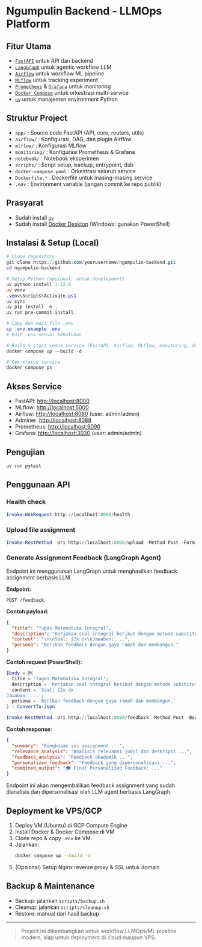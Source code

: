 # Ngumpulin Backend - LLMOps Platform

## Fitur Utama
- [`FastAPI`](https://fastapi.tiangolo.com/) untuk API dan backend
- [`LangGraph`](https://github.com/langchain-ai/langgraph) untuk agentic workflow LLM
- [`Airflow`](https://airflow.apache.org/) untuk workflow ML pipeline
- [`MLflow`](https://mlflow.org/) untuk tracking experiment
- [`Prometheus`](https://prometheus.io/) & [`Grafana`](https://grafana.com/) untuk monitoring
- [`Docker Compose`](https://docs.docker.com/compose/) untuk orkestrasi multi-service
- [`uv`](https://docs.astral.sh/uv/) untuk manajemen environment Python

## Struktur Project

- `app/` : Source code FastAPI (API, core, routers, utils)
- `airflow/` : Konfigurasi, DAG, dan plugin Airflow
- `mlflow/` : Konfigurasi MLflow
- `monitoring/` : Konfigurasi Prometheus & Grafana
- `notebook/` : Notebook eksperimen
- `scripts/` : Script setup, backup, entrypoint, dsb
- `docker-compose.yaml` : Orkestrasi seluruh service
- `Dockerfile.*` : Dockerfile untuk masing-masing service
- `.env` : Environment variable (jangan commit ke repo publik)

## Prasyarat
- Sudah install [`uv`](https://docs.astral.sh/uv/getting-started/installation/)
- Sudah install [Docker Desktop](https://www.docker.com/products/docker-desktop/) (Windows: gunakan PowerShell)

## Instalasi & Setup (Local)

```powershell
# Clone repository
git clone https://github.com/yourusername/ngumpulin-backend.git
cd ngumpulin-backend

# Setup Python (opsional, untuk development)
uv python install 3.12.8
uv venv
.venv\Scripts\Activate.ps1
uv sync
uv pip install -e .
uv run pre-commit install

# Copy dan edit file .env
cp .env.example .env
# Edit .env sesuai kebutuhan

# Build & start semua service (FastAPI, Airflow, MLflow, monitoring, dsb)
docker compose up --build -d

# Cek status service
docker compose ps
```

## Akses Service
- FastAPI: [http://localhost:8000](http://localhost:8000)
- MLflow: [http://localhost:5000](http://localhost:5000)
- Airflow: [http://localhost:8080](http://localhost:8080) (user: admin/admin)
- Adminer: [http://localhost:8088](http://localhost:8088)
- Prometheus: [http://localhost:9090](http://localhost:9090)
- Grafana: [http://localhost:3030](http://localhost:3030) (user: admin/admin)

## Pengujian

```powershell
uv run pytest
```

## Penggunaan API

### Health check
```powershell
Invoke-WebRequest http://localhost:8000/health
```

### Upload file assignment
```powershell
Invoke-RestMethod -Uri http://localhost:8000/upload -Method Post -Form @{uuid='123'; file_url='https://...' }
```

### Generate Assignment Feedback (LangGraph Agent)
Endpoint ini menggunakan LangGraph untuk menghasilkan feedback assignment berbasis LLM.

**Endpoint:**
```
POST /feedback
```

**Contoh payload:**
```json
{
  "title": "Tugas Matematika Integral",
  "description": "Kerjakan soal integral berikut dengan metode substitusi.",
  "content": "\n\nSoal: ∫2x dx\nJawaban: ...",
  "persona": "Berikan feedback dengan gaya ramah dan membangun."
}
```

**Contoh request (PowerShell):**
```powershell
$body = @{ 
  title = 'Tugas Matematika Integral';
  description = 'Kerjakan soal integral berikut dengan metode substitusi.';
  content = 'Soal: ∫2x dx
Jawaban: ...';
  persona = 'Berikan feedback dengan gaya ramah dan membangun.'
} | ConvertTo-Json

Invoke-RestMethod -Uri http://localhost:8000/feedback -Method Post -Body $body -ContentType 'application/json'
```

**Contoh response:**
```json
{
  "summary": "Ringkasan isi assignment ...",
  "relevance_analysis": "Analisis relevansi judul dan deskripsi ...",
  "feedback_analysis": "Feedback akademik ...",
  "personalized_feedback": "Feedback yang dipersonalisasi ...",
  "combined_output": "🎓 Final Personalized Feedback: ..."
}
```

Endpoint ini akan mengembalikan feedback assignment yang sudah dianalisis dan dipersonalisasi oleh LLM agent berbasis LangGraph.

## Deployment ke VPS/GCP

1. Deploy VM (Ubuntu) di GCP Compute Engine
2. Install Docker & Docker Compose di VM
3. Clone repo & copy `.env` ke VM
4. Jalankan:
   ```bash
   docker compose up --build -d
   ```
5. (Opsional) Setup Nginx reverse proxy & SSL untuk domain

## Backup & Maintenance

- Backup: jalankan `scripts/backup.sh`
- Cleanup: jalankan `scripts/cleanup.sh`
- Restore: manual dari hasil backup

---

> Project ini dikembangkan untuk workflow LLMOps/ML pipeline modern, siap untuk deployment di cloud maupun VPS.